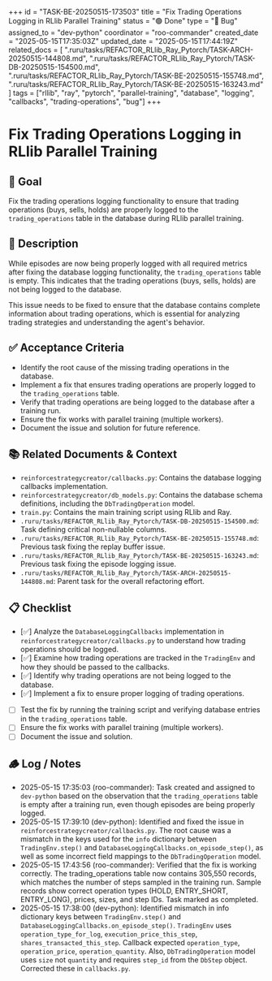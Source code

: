 +++
id = "TASK-BE-20250515-173503"
title = "Fix Trading Operations Logging in RLlib Parallel Training"
status = "🟢 Done"
type = "🐞 Bug"
assigned_to = "dev-python"
coordinator = "roo-commander"
created_date = "2025-05-15T17:35:03Z"
updated_date = "2025-05-15T17:44:19Z"
related_docs = [
  ".ruru/tasks/REFACTOR_RLlib_Ray_Pytorch/TASK-ARCH-20250515-144808.md",
  ".ruru/tasks/REFACTOR_RLlib_Ray_Pytorch/TASK-DB-20250515-154500.md",
  ".ruru/tasks/REFACTOR_RLlib_Ray_Pytorch/TASK-BE-20250515-155748.md",
  ".ruru/tasks/REFACTOR_RLlib_Ray_Pytorch/TASK-BE-20250515-163243.md"
]
tags = ["rllib", "ray", "pytorch", "parallel-training", "database", "logging", "callbacks", "trading-operations", "bug"]
+++

# Fix Trading Operations Logging in RLlib Parallel Training

## 🎯 Goal
Fix the trading operations logging functionality to ensure that trading operations (buys, sells, holds) are properly logged to the `trading_operations` table in the database during RLlib parallel training.

## 📝 Description
While episodes are now being properly logged with all required metrics after fixing the database logging functionality, the `trading_operations` table is empty. This indicates that the trading operations (buys, sells, holds) are not being logged to the database.

This issue needs to be fixed to ensure that the database contains complete information about trading operations, which is essential for analyzing trading strategies and understanding the agent's behavior.

## ✅ Acceptance Criteria
- Identify the root cause of the missing trading operations in the database.
- Implement a fix that ensures trading operations are properly logged to the `trading_operations` table.
- Verify that trading operations are being logged to the database after a training run.
- Ensure the fix works with parallel training (multiple workers).
- Document the issue and solution for future reference.

## 📚 Related Documents & Context
- `reinforcestrategycreator/callbacks.py`: Contains the database logging callbacks implementation.
- `reinforcestrategycreator/db_models.py`: Contains the database schema definitions, including the `DbTradingOperation` model.
- `train.py`: Contains the main training script using RLlib and Ray.
- `.ruru/tasks/REFACTOR_RLlib_Ray_Pytorch/TASK-DB-20250515-154500.md`: Task defining critical non-nullable columns.
- `.ruru/tasks/REFACTOR_RLlib_Ray_Pytorch/TASK-BE-20250515-155748.md`: Previous task fixing the replay buffer issue.
- `.ruru/tasks/REFACTOR_RLlib_Ray_Pytorch/TASK-BE-20250515-163243.md`: Previous task fixing the episode logging issue.
- `.ruru/tasks/REFACTOR_RLlib_Ray_Pytorch/TASK-ARCH-20250515-144808.md`: Parent task for the overall refactoring effort.

## 📋 Checklist
- [✅] Analyze the `DatabaseLoggingCallbacks` implementation in `reinforcestrategycreator/callbacks.py` to understand how trading operations should be logged.
- [✅] Examine how trading operations are tracked in the `TradingEnv` and how they should be passed to the callbacks.
- [✅] Identify why trading operations are not being logged to the database.
- [✅] Implement a fix to ensure proper logging of trading operations.
- [ ] Test the fix by running the training script and verifying database entries in the `trading_operations` table.
- [ ] Ensure the fix works with parallel training (multiple workers).
- [ ] Document the issue and solution.

## 🪵 Log / Notes
- 2025-05-15 17:35:03 (roo-commander): Task created and assigned to `dev-python` based on the observation that the `trading_operations` table is empty after a training run, even though episodes are being properly logged.
- 2025-05-15 17:39:10 (dev-python): Identified and fixed the issue in `reinforcestrategycreator/callbacks.py`. The root cause was a mismatch in the keys used for the `info` dictionary between `TradingEnv.step()` and `DatabaseLoggingCallbacks.on_episode_step()`, as well as some incorrect field mappings to the `DbTradingOperation` model.
- 2025-05-15 17:43:56 (roo-commander): Verified that the fix is working correctly. The trading_operations table now contains 305,550 records, which matches the number of steps sampled in the training run. Sample records show correct operation types (HOLD, ENTRY_SHORT, ENTRY_LONG), prices, sizes, and step IDs. Task marked as completed.
- 2025-05-15 17:38:00 (dev-python): Identified mismatch in info dictionary keys between `TradingEnv.step()` and `DatabaseLoggingCallbacks.on_episode_step()`. `TradingEnv` uses `operation_type_for_log`, `execution_price_this_step`, `shares_transacted_this_step`. Callback expected `operation_type`, `operation_price`, `operation_quantity`. Also, `DbTradingOperation` model uses `size` not `quantity` and requires `step_id` from the `DbStep` object. Corrected these in `callbacks.py`.